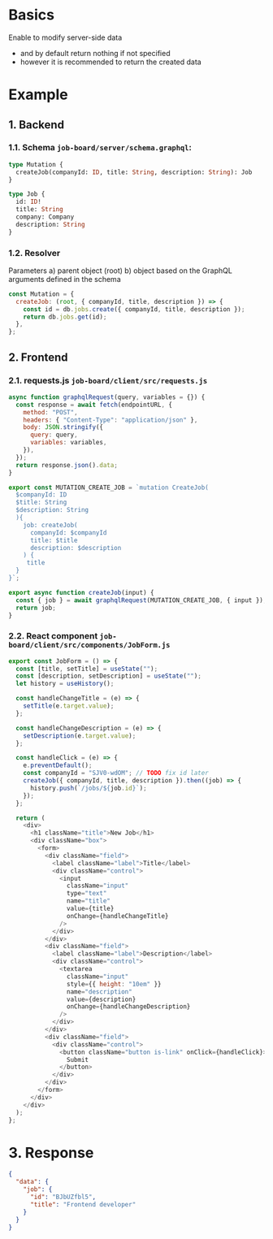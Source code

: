 # Basics

Enable to modify server-side data

- and by default return nothing if not specified
- however it is recommended to return the created data

# Example

## 1. Backend

### 1.1. Schema `job-board/server/schema.graphql`:

```graphql
type Mutation {
  createJob(companyId: ID, title: String, description: String): Job
}

type Job {
  id: ID!
  title: String
  company: Company
  description: String
}
```

### 1.2. Resolver

Parameters
a) parent object (root)
b) object based on the GraphQL arguments defined in the schema

```javascript
const Mutation = {
  createJob: (root, { companyId, title, description }) => {
    const id = db.jobs.create({ companyId, title, description });
    return db.jobs.get(id);
  },
};
```

## 2. Frontend

### 2.1. requests.js `job-board/client/src/requests.js`

```javascript
async function graphqlRequest(query, variables = {}) {
  const response = await fetch(endpointURL, {
    method: "POST",
    headers: { "Content-Type": "application/json" },
    body: JSON.stringify({
      query: query,
      variables: variables,
    }),
  });
  return response.json().data;
}

export const MUTATION_CREATE_JOB = `mutation CreateJob(
  $companyId: ID
  $title: String
  $description: String
  ){
    job: createJob(
      companyId: $companyId
      title: $title
      description: $description
    ) {
     title
  }
}`;

export async function createJob(input) {
  const { job } = await graphqlRequest(MUTATION_CREATE_JOB, { input });
  return job;
}
```

### 2.2. React component `job-board/client/src/components/JobForm.js`

```javascript
export const JobForm = () => {
  const [title, setTitle] = useState("");
  const [description, setDescription] = useState("");
  let history = useHistory();

  const handleChangeTitle = (e) => {
    setTitle(e.target.value);
  };

  const handleChangeDescription = (e) => {
    setDescription(e.target.value);
  };

  const handleClick = (e) => {
    e.preventDefault();
    const companyId = "SJV0-wdOM"; // TODO fix id later
    createJob({ companyId, title, description }).then((job) => {
      history.push(`/jobs/${job.id}`);
    });
  };

  return (
    <div>
      <h1 className="title">New Job</h1>
      <div className="box">
        <form>
          <div className="field">
            <label className="label">Title</label>
            <div className="control">
              <input
                className="input"
                type="text"
                name="title"
                value={title}
                onChange={handleChangeTitle}
              />
            </div>
          </div>
          <div className="field">
            <label className="label">Description</label>
            <div className="control">
              <textarea
                className="input"
                style={{ height: "10em" }}
                name="description"
                value={description}
                onChange={handleChangeDescription}
              />
            </div>
          </div>
          <div className="field">
            <div className="control">
              <button className="button is-link" onClick={handleClick}>
                Submit
              </button>
            </div>
          </div>
        </form>
      </div>
    </div>
  );
};
```

# 3. Response

```json
{
  "data": {
    "job": {
      "id": "BJbUZfbl5",
      "title": "Frontend developer"
    }
  }
}
```
